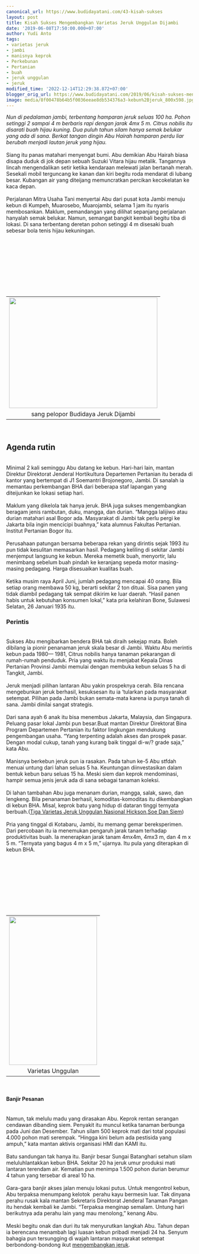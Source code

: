 ```yaml
---
canonical_url: https://www.budidayatani.com/43-kisah-sukses
layout: post
title: Kisah Sukses Mengembangkan Varietas Jeruk Unggulan Dijambi
date: '2019-06-08T17:50:00.000+07:00'
author: Yudi Anto
tags:
- varietas jeruk
- jambi
- manisnya keprok
- Perkebunan
- Pertanian
- buah
- jeruk unggulan
- jeruk
modified_time: '2022-12-14T12:29:38.872+07:00'
blogger_orig_url: https://www.budidayatani.com/2019/06/kisah-sukses-mengembangkan-varietas.html
image: media/8f00478b64b5f0036eeae8db534376a3-kebun%2Bjeruk_800x598.jpg
---
```

<i>Nun di pedalaman jambi, terbentang hamparan jeruk seluas 100 ha. Pohon setinggi 2 sampai 4 m berbaris rapi dengan jarak 4mx 5 m. Citrus nobilis itu disarati buah hijau kuning. Dua puluh tahun silam hanya semak belukar yang ada di sana. Berkat tangan dingin Abu Hairah hamparan perdu liar berubah menjadi lautan jeruk yang hijau.</i><br/><br/>Siang itu panas matahari menyengat bumi. Abu demikian Abu Hairah biasa disapa duduk di jok depan sebuah Suzuki Vitara hijau metalik. Tangannya lincah mengendalikan setir ketika kendaraan melewati jalan bertanah merah. Sesekali mobil terguncang ke kanan dan kiri begitu roda mendarat di lubang besar. Kubangan air yang diteijang memuncratkan percikan kecokelatan ke kaca depan.<br/><br/>Perjalanan Mitra Usaha Tani menyertai Abu dari pusat kota Jambi menuju kebun di Kumpeh, Muarosebo, Muarojambi, selama 1 jam itu nyaris membosankan. Maklum, pemandangan yang dilihat sepanjang perjalanan hanyalah semak belukar. Namun, semangat bangkit kembali begitu tiba di lokasi. Di sana terbentang deretan pohon setinggi 4 m disesaki buah sebesar bola tenis hijau kekuningan.<br/><table style="margin-left: auto; margin-right: auto; text-align: center;" cellspacing="0" cellpadding="0" align="center"><br/><tbody><br/><tr><br/><td style="text-align: center;"><a style="margin-left: auto; margin-right: auto;" href="https://i0.wp.com/1.bp.blogspot.com/-f0Uo9zXS8-o/XPuHL369C3I/AAAAAAAABto/Ml3RMWivZYgvQg0KiUTp70PSbOsatF6FwCLcBGAs/s1600/kebun%2Bjeruk_800x598.jpg?ssl=1"><img src="https://i1.wp.com/1.bp.blogspot.com/-f0Uo9zXS8-o/XPuHL369C3I/AAAAAAAABto/Ml3RMWivZYgvQg0KiUTp70PSbOsatF6FwCLcBGAs/s400/kebun%2Bjeruk_800x598.jpg?resize=400%2C298&amp;ssl=1" width="400" height="298" border="0" data-original-height="598" data-original-width="800" data-recalc-dims="1" /></a></td><br/></tr><br/><tr><br/><td style="text-align: center;">sang pelopor Budidaya Jeruk Dijambi</td><br/></tr><br/></tbody><br/></table><br/><h2>Agenda rutin</h2><br/>Minimal 2 kali seminggu Abu datang ke kebun. Hari-hari lain, mantan Direktur Direktorat Jenderal Hortikultura Departemen Pertanian itu berada di kantor yang bertempat di J1 Soemantri Brojonegoro, Jambi. Di sanalah ia memantau perkembangan BHA dari beberapa staf lapangan yang diteijunkan ke lokasi setiap hari.<br/><br/>Maklum yang dikelola tak hanya jeruk. BHA juga sukses mengembangkan beragam jenis rambutan, duku, mangga, dan durian. “Mangga lalijiwo atau durian matahari asal Bogor ada. Masyarakat di Jambi tak perlu pergi ke Jakarta bila ingin mencicipi buahnya,” kata alumnus Fakultas Pertanian. Institut Pertanian Bogor itu.<br/><br/>Perusahaan patungan bersama beberapa rekan yang dirintis sejak 1993 itu pun tidak kesulitan memasarkan hasil. Pedagang keliling di sekitar Jambi menjemput langsung ke kebun. Mereka memetik buah, menyortir, lalu menimbang sebelum buah pindah ke keranjang sepeda motor masing-masing pedagang. Harga disesuaikan kualitas buah.<br/><br/>Ketika musim raya April Juni, jumlah pedagang mencapai 40 orang. Bila setiap orang membawa 50 kg, berarti sekitar 2 ton dituai. Sisa panen yang tidak diambil pedagang tak sempat dikirim ke luar daerah. “Hasil panen habis untuk kebutuhan konsumen lokal,” kata pria kelahiran Bone, Sulawesi Selatan, 26 Januari 1935 itu.<br/><h3>Perintis</h3><br/>Sukses Abu mengibarkan bendera BHA tak diraih sekejap mata. Boleh dibilang ia pionir penanaman jeruk skala besar di Jambi. Waktu Abu merintis kebun pada 1980— 1981, Citrus nobilis hanya tanaman pekarangan di rumah-rumah penduduk. Pria yang waktu itu menjabat Kepala Dinas Pertanian Provinsi Jambi memulai dengan membuka kebun seluas 5 ha di Tangkit, Jambi.<br/><br/>Jeruk menjadi pilihan lantaran Abu yakin prospeknya cerah. Bila rencana mengebunkan jeruk berhasil, kesuksesan itu ia ‘tularkan pada masyarakat setempat. Pilihan pada Jambi bukan semata-mata karena ia punya tanah di sana. Jambi dinilai sangat strategis.<br/><br/>Dari sana ayah 6 anak itu bisa menembus Jakarta, Malaysia, dan Singapura. Peluang pasar lokal Jambi pun besar.Buat mantan Direktur Direktorat Bina Program Departemen Pertanian itu faktor lingkungan mendukung pengembangan usaha. “Yang terpenting adalah akses dan prospek pasar. Dengan modal cukup, tanah yang kurang baik tinggal di-w/? grade saja,” kata Abu.<br/><br/>Manisnya berkebun jeruk pun ia rasakan. Pada tahun ke-5 Abu stfdah menuai untung dari lahan seluas 5 ha. Keuntungan diinvestasikan dalam bentuk kebun baru seluas 15 ha. Meski siem dan keprok mendominasi, hampir semua jenis jeruk ada di sana sebagai tanaman koleksi.<br/><br/>Di lahan tambahan Abu juga menanam durian, mangga, salak, sawo, dan lengkeng. Bila penanaman berhasil, komoditas-komoditas itu dikembangkan di kebun BHA. Misal, keprok batu yang hidup di dataran tinggi ternyata berbuah.(<a href="https://www.budidayatani.com/tiga-varietas-jeruk-unggulan-nasional.html">Tiga Varietas Jeruk Unggulan Nasional Hickson,Soe Dan Siem</a>)<br/><br/>Pria yang tinggal di Kotabaru, Jambi, itu memang gemar bereksperimen. Dari percobaan itu ia menemukan pengaruh jarak tanam terhadap produktivitas buah. Ia menerapkan jarak tanam 4mx4m, 4mx3 m, dan 4 m x 5 m. “Ternyata yang bagus 4 m x 5 m,” ujarnya. Itu pula yang diterapkan di kebun BHA.<br/><table style="margin-left: auto; margin-right: auto; text-align: center;" cellspacing="0" cellpadding="0" align="center"><br/><tbody><br/><tr><br/><td style="text-align: center;"><a style="margin-left: auto; margin-right: auto;" href="https://i0.wp.com/1.bp.blogspot.com/-rVCnUycwqFo/XPuHRYtETSI/AAAAAAAABts/RKc_68nOu1oVXp_QGhA2ClZR6U4IcyWlwCLcBGAs/s1600/pohon%2Bjeruk_358x600.jpg?ssl=1"><img src="https://i0.wp.com/1.bp.blogspot.com/-rVCnUycwqFo/XPuHRYtETSI/AAAAAAAABts/RKc_68nOu1oVXp_QGhA2ClZR6U4IcyWlwCLcBGAs/s400/pohon%2Bjeruk_358x600.jpg?resize=237%2C400&amp;ssl=1" width="237" height="400" border="0" data-original-height="600" data-original-width="358" data-recalc-dims="1" /></a></td><br/></tr><br/><tr><br/><td style="text-align: center;">Varietas Unggulan</td><br/></tr><br/></tbody><br/></table><br/><h4>Banjir Pesanan</h4><br/>Namun, tak melulu madu yang dirasakan Abu. Keprok rentan serangan cendawan dibanding siem. Penyakit itu muncul ketika tanaman berbunga pada Juni dan Desember. Tahun silam 500 keprok mati dari total populasi 4.000 pohon mati serempak. “Hingga kini belum ada pestisida yang ampuh,” kata mantan aktivis organisasi HMI dan KAMI itu.<br/><br/>Batu sandungan tak hanya itu. Banjir besar Sungai Batanghari setahun silam meluluhlantakkan kebun BHA. Sekitar 20 ha jeruk umur produksi mati lantaran terendam air. Kematian pun menimpa 1.500 pohon durian berumur 4 tahun yang tersebar di areal 10 ha.<br/><br/>Gara-gara banjir akses jalan menuju lokasi putus. Untuk mengontrol kebun, Abu terpaksa menumpang kelotok  perahu kayu bermesin luar. Tak dinyana perahu rusak kala mantan Sekretaris Direktorat Jenderal Tanaman Pangan itu hendak kembali ke Jambi. “Terpaksa menginap semalam. Untung hari berikutnya ada perahu lain yang mau menolong,” kenang Abu.<br/><br/>Meski begitu onak dan duri itu tak menyurutkan langkah Abu. Tahun depan ia berencana menambah lagi luasan kebun pribadi menjadi 24 ha. Senyum bahagia pun tersungging di wajah lantaran masyarakat setempat berbondong-bondong ikut <a href="https://www.budidayatani.com/raup-untung-lewat-bisnis-jeruk-frimong.html">mengembangkan jeruk</a>.